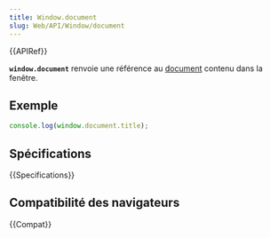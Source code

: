 ```yaml
---
title: Window.document
slug: Web/API/Window/document
---
```


{{APIRef}}

**`window.document`** renvoie une référence au [document](/fr/docs/Web/API/Document) contenu dans la fenêtre.

## Exemple

```js
console.log(window.document.title);
```

## Spécifications

{{Specifications}}

## Compatibilité des navigateurs

{{Compat}}
